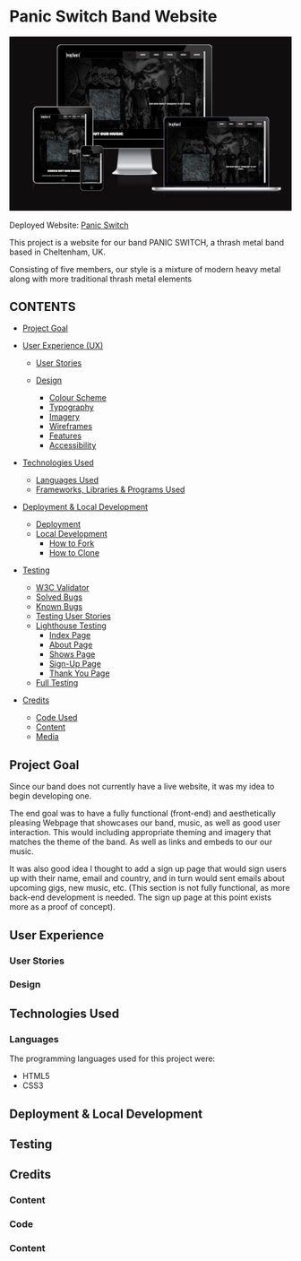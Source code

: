 
# Panic Switch Band Website

![Panic Switch website shown on various websites](assets/images/am-i-responsive-panic-switch-screenshot.jpg)

Deployed Website: [Panic Switch](https://danarthur99.github.io/Milestone-Project-1.Panic-Switch-Website/)

This project is a website for our band PANIC SWITCH, a thrash metal band based in Cheltenham, UK.

Consisting of five members, our style is a mixture of modern heavy metal along with more traditional thrash metal elements

## CONTENTS

* [Project Goal](#Project-Goal)

* [User Experience (UX)](#User-Experience)
  * [User Stories](#User-Stories)

  * [Design](#Design)
    * [Colour Scheme](#Colour-Scheme)
    * [Typography](#Typography)
    * [Imagery](#Imagery)
    * [Wireframes](#Wireframes)
    * [Features](#Features)
    * [Accessibility](#Accessibility)

* [Technologies Used](#Technologies-Used)
  * [Languages Used](#Languages-Used)
  * [Frameworks, Libraries & Programs Used](#Frameworks,-Libraries-&-Programs-Used)

* [Deployment & Local Development](#Deployment-&-Local-Development)
  * [Deployment](#Deployment)
  * [Local Development](#Local-Development)
    * [How to Fork](#How-to-Fork)
    * [How to Clone](#How-to-Clone)

* [Testing](#Testing)
  * [W3C Validator](#W3C-Validator)
  * [Solved Bugs](#Solved-Bugs)
  * [Known Bugs](#Known-Bugs)
  * [Testing User Stories](#Testing-User-Stories)
  * [Lighthouse Testing](#Lighthouse-Testing)
    * [Index Page](#Index-Page)
    * [About Page](#About-Page)
    * [Shows Page](#Shows-Page)
    * [Sign-Up Page](#Sign-Up-Page)
    * [Thank You Page](#Thank-You-Page)
  * [Full Testing](#Full-Testing)
  
* [Credits](#Credits)
  * [Code Used](#Code-Used)
  * [Content](#Content)
  * [Media](#Media)

## Project Goal

Since our band does not currently have a live website, it was my idea to begin developing one.

The end goal was to have a fully functional (front-end) and aesthetically pleasing Webpage that showcases our band, music, as well as good user interaction. This would including appropriate theming and imagery that matches the theme of the band. As well as links and embeds to our our music. 

It was also good idea I thought to add a sign up page that would sign users up with their name, email and country, and in turn would sent emails about upcoming gigs, new music, etc. (This section is not fully functional, as more back-end development is needed. The sign up page at this point exists more as a proof of concept).

## User Experience

### User Stories

### Design

## Technologies Used

### Languages

The programming languages used for this project were:

* HTML5
* CSS3

## Deployment & Local Development

## Testing

## Credits

### Content

### Code

### Content



